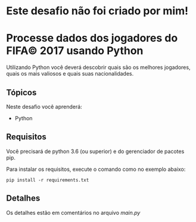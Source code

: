 # Este desafio não foi criado por mim!

# Processe dados dos jogadores do FIFA© 2017 usando Python

Utilizando Python você deverá descobrir quais são os melhores jogadores, quais os mais valiosos e quais suas nacionalidades.

## Tópicos

Neste desafio você aprenderá:

- Python

## Requisitos

Você precisará de python 3.6 (ou superior) e do gerenciador de pacotes pip.

Para instalar os requisitos, execute o comando como no exemplo abaixo:

    pip install -r requirements.txt

## Detalhes

Os detalhes estão em comentários no arquivo _main.py_
